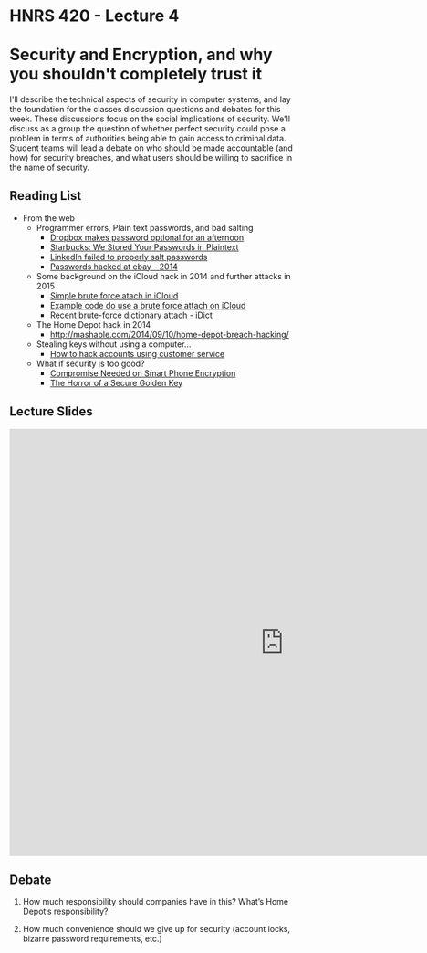 # HNRS 420 - Lecture 4 <br/><br/>Security and Encryption, and why you shouldn't completely trust it
I'll describe the technical aspects of security in computer systems, and lay the foundation for the classes discussion questions and debates for this week.  These discussions focus on the social implications of security.  We'll discuss as a group the question of whether perfect security could pose a problem in terms of authorities being able to gain access to criminal data.  Student teams will lead a debate on who should be made accountable (and how) for security breaches, and what users should be willing to sacrifice in the name of security.

## Reading List
* From the web
  * Programmer errors, Plain text passwords, and bad salting
	* [Dropbox makes password optional for an afternoon](http://techcrunch.com/2011/06/20/dropbox-security-bug-made-passwords-optional-for-four-hours/)
	* [Starbucks: We Stored Your Passwords in Plaintext](http://mashable.com/2014/01/16/starbucks-mobile-passwords-plaintext/)
	* [LinkedIn failed to properly salt passwords](http://en.wikipedia.org/wiki/2012_LinkedIn_hack)
	* [Passwords hacked at ebay - 2014](http://www.crn.com/news/security/300072903/stolen-ebay-employee-credentials-result-in-massive-user-password-data-breach.htm)
  * Some background on the iCloud hack in 2014 and further attacks in 2015
    * [Simple brute force atach in iCloud](http://thenextweb.com/apple/2014/09/01/this-could-be-the-apple-icloud-flaw-that-led-to-celebrity-photos-being-leaked/)
    * [Example code do use a brute force attach on iCloud](https://github.com/hackappcom/ibrute/blob/master/id_brute.py)
    * [Recent brute-force dictionary attach - iDict](http://www.intego.com/mac-security-blog/apple-patches-brute-force-password-cracking-security-hole-in-icloud/)
  * The Home Depot hack in 2014
  	* http://mashable.com/2014/09/10/home-depot-breach-hacking/
  * Stealing keys without using a computer...
  	* [How to hack accounts using customer service](http://thetechieguy.com/a-step-by-step-guide-how-to-hack-apple-and-amazon/)
  * What if security is too good?
  	* [Compromise Needed on Smart Phone Encryption](http://www.washingtonpost.com/opinions/compromise-needed-on-smartphone-encryption/2014/10/03/96680bf8-4a77-11e4-891d-713f052086a0_story.html)
  	* [The Horror of a Secure Golden Key](https://keybase.io/blog/2014-10-08/the-horror-of-a-secure-golden-key)
  
## Lecture Slides
<iframe src="https://docs.google.com/presentation/d/1U9Y-QNy2h9VDhd-uacQUJlY-zqdWM4297LKkenJhGbw/embed?start=false&loop=false&delayms=3000" frameborder="0" width="960" height="749" allowfullscreen="true" mozallowfullscreen="true" webkitallowfullscreen="true"></iframe>

## Debate

1. How much responsibility should companies have in this?  What’s Home Depot’s responsibility?

1. How much convenience should we give up for security (account locks, bizarre password requirements, etc.)

